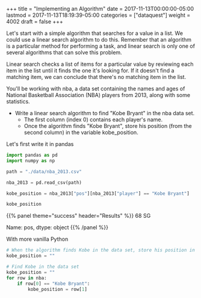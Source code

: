 +++
title = "Implementing an Algorithm"
date = 2017-11-13T00:00:00-05:00
lastmod = 2017-11-13T18:19:39-05:00
categories = ["dataquest"]
weight = 4002
draft = false
+++

Let's start with a simple algorithm that searches for a value in a list. We could use a linear search algorithm to do this. Remember that an algorithm is a particular method for performing a task, and linear search is only one of several algorithms that can solve this problem.

Linear search checks a list of items for a particular value by reviewing each item in the list until it finds the one it's looking for. If it doesn't find a matching item, we can conclude that there's no matching item in the list.

You'll be working with nba, a data set containing the names and ages of National Basketball Association (NBA) players from 2013, along with some statistics.

-   Write a linear search algorithm to find "Kobe Bryant" in the nba data set.
    -   The first column (index 0) contains each player's name.
    -   Once the algorithm finds "Kobe Bryant", store his position (from the second column) in the variable kobe\_position.

Let's first write it in pandas

```python
import pandas as pd
import numpy as np

path = "./data/nba_2013.csv"

nba_2013 = pd.read_csv(path)

kobe_position = nba_2013["pos"][nba_2013["player"] == "Kobe Bryant"]

kobe_position
```

{{% panel theme="success" header="Results" %}}
68    SG

Name: pos, dtype: object
{{% /panel %}}


With more vanilla Python

```python
# When the algorithm finds Kobe in the data set, store his position in Kobe_position
kobe_position = ""

# Find Kobe in the data set
kobe_position = ""
for row in nba:
    if row[0] == "Kobe Bryant":
        kobe_position = row[1]
```
